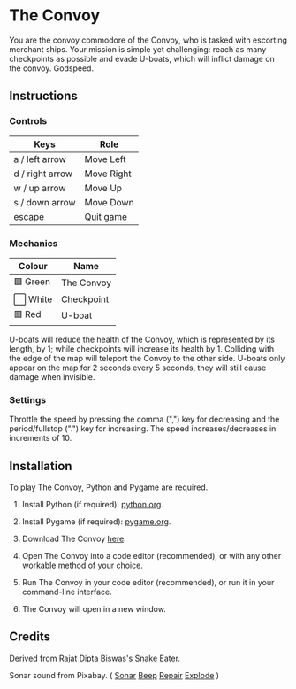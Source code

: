 # The Convoy

  You are the convoy commodore of the Convoy, who is tasked with escorting merchant ships. Your mission is simple yet challenging: reach as many checkpoints as possible and evade U-boats, which will inflict damage on the convoy. Godspeed.



## Instructions

### Controls

| Keys | Role        |
|------|-------------|
| a / left arrow    | Move Left   |
| d / right arrow    | Move Right  |
| w / up arrow   | Move Up  |
| s / down arrow   |  Move Down |
| escape    |  Quit game  |


### Mechanics

| Colour | Name        |
|------|-------------|
| 🟩 Green    | The Convoy   |
| ⬜️ White    | Checkpoint  |
| 🟥 Red   | U-boat  |

U-boats will reduce the health of the Convoy, which is represented by its length, by 1; while checkpoints will increase its health by 1. Colliding with the edge of the map will teleport the Convoy to the other side. U-boats only appear on the map for 2 seconds every 5 seconds, they will still cause damage when invisible.


### Settings

Throttle the speed by pressing the comma (",") key for decreasing and the period/fullstop (".") key for increasing. The speed increases/decreases in increments of 10.


## Installation

To play The Convoy, Python and Pygame are required.

1. Install Python (if required): [python.org](https://www.python.org/). 

2. Install Pygame (if required): [pygame.org](https://www.pygame.org/wiki/GettingStarted). 

3. Download The Convoy [here](https://github.com/Darr3n2GG/Snake-GameJam-2024-CLHS). 

4. Open The Convoy into a code editor (recommended), or with any other workable method of your choice.

5. Run The Convoy in your code editor (recommended), or run it in your command-line interface.

6. The Convoy will open in a new window. 

 
## Credits
 
  Derived from [Rajat Dipta Biswas's Snake Eater](https://github.com/rajatdiptabiswas/snake-pygame).
  
  Sonar sound from Pixabay. ( [Sonar](https://pixabay.com/sound-effects/sonar-a-dry-98689/) [Beep](https://pixabay.com/sound-effects/short-beep-tone-47916/) [Repair](https://pixabay.com/sound-effects/repair-metal-85833/) [Explode](https://pixabay.com/sound-effects/large-underwater-explosion-190270/) )
